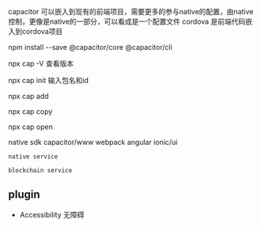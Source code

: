 capacitor 可以嵌入到现有的前端项目，需要更多的参与native的配置，由native控制，更像是native的一部分，可以看成是一个配置文件
cordova 是前端代码嵌入到cordova项目

npm install --save @capacitor/core @capacitor/cli

npx cap -V 查看版本

npx cap init 输入包名和id

npx cap add


npx cap copy

npx cap open


native sdk
    capacitor/www
        webpack
            angular
                ionic/ui

    native service

    blockchain service

## plugin

* Accessibility 无障碍